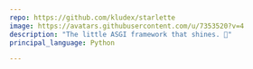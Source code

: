 ```yaml
---
repo: https://github.com/kludex/starlette
image: https://avatars.githubusercontent.com/u/7353520?v=4
description: "The little ASGI framework that shines. 🌟"
principal_language: Python

---
```

